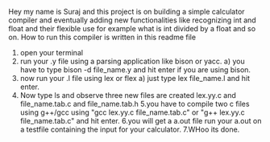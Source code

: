 Hey my name is Suraj and this project is on building a simple calculator compiler and eventually adding new functionalities like recognizing int and float and their flexible use for example what is int divided by a float and so on.
How to run this compiler is written in this readme file
1. open your terminal
2. run your .y file using a parsing application like bison or yacc.
  a) you have to type bison -d file_name.y and hit enter if you are using bison.
3. now run your .l file using lex or flex
  a) just type lex file_name.l and hit enter.
4. Now type ls and observe three new files are created lex.yy.c and file_name.tab.c and file_name.tab.h
5.you have to compile two c files using g++/gcc using "gcc lex.yy.c file_name.tab.c" or "g++ lex.yy.c file_name.tab.c" and hit enter.
6.you will get a a.out file run your a.out on a testfile containing the input for your calculator.
7.WHoo its done.
